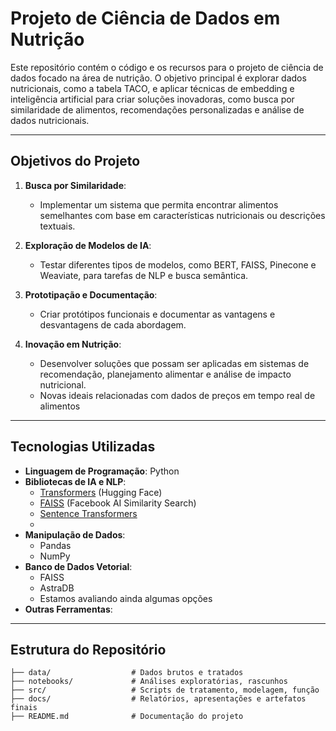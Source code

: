 # Projeto de Ciência de Dados em Nutrição

Este repositório contém o código e os recursos para o projeto de ciência de dados focado na área de nutrição. O objetivo principal é explorar dados nutricionais, como a tabela TACO, e aplicar técnicas de embedding e inteligência artificial para criar soluções inovadoras, como busca por similaridade de alimentos, recomendações personalizadas e análise de dados nutricionais.

---

## Objetivos do Projeto

1. **Busca por Similaridade**:
   - Implementar um sistema que permita encontrar alimentos semelhantes com base em características nutricionais ou descrições textuais.
   
2. **Exploração de Modelos de IA**:
   - Testar diferentes tipos de modelos, como BERT, FAISS, Pinecone e Weaviate, para tarefas de NLP e busca semântica.
   
3. **Prototipação e Documentação**:
   - Criar protótipos funcionais e documentar as vantagens e desvantagens de cada abordagem.

4. **Inovação em Nutrição**:
   - Desenvolver soluções que possam ser aplicadas em sistemas de recomendação, planejamento alimentar e análise de impacto nutricional.
   - Novas ideais relacionadas com dados de preços em tempo real de alimentos

---

## Tecnologias Utilizadas

- **Linguagem de Programação**: Python
- **Bibliotecas de IA e NLP**:
  - [Transformers](https://huggingface.co/transformers) (Hugging Face)
  - [FAISS](https://github.com/facebookresearch/faiss) (Facebook AI Similarity Search)
  - [Sentence Transformers](https://www.sbert.net/)
  - 
- **Manipulação de Dados**:
  - Pandas
  - NumPy
- **Banco de Dados Vetorial**:
  - FAISS 
  - AstraDB
  - Estamos avaliando ainda algumas opções
- **Outras Ferramentas**:


---

## Estrutura do Repositório

```plaintext
├── data/                  # Dados brutos e tratados
├── notebooks/             # Análises exploratórias, rascunhos
├── src/                   # Scripts de tratamento, modelagem, função
├── docs/                  # Relatórios, apresentações e artefatos finais
├── README.md              # Documentação do projeto
